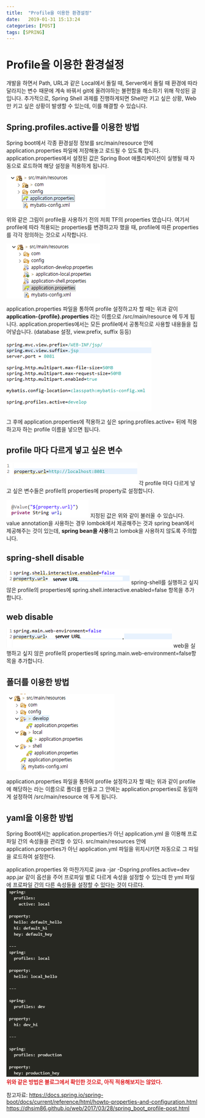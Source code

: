 ```yaml
---
title:  "Profile을 이용한 환경설정"
date:   2019-01-31 15:13:24
categories: [POST]
tags: [SPRING]
---
```


# Profile을 이용한 환경설정

개발을 하면서 Path, URL과 같은 Local에서 돌릴 때, Server에서 돌릴 때 환경에 따라 달라지는 변수 때문에 계속 바꿔서 git에 올려야하는 불편함을 해소하기 위해 작성된 글입니다. 추가적으로, Spring Shell 과제를 진행하게되면 Shell만 키고 싶은 상황, Web만 키고 싶은 상황이 발생할 수 있는데, 이를 해결할 수 있습니다.

## Spring.profiles.active를 이용한 방법

Spring boot에서 각종 환경설정 정보를 src/main/resource 안에 application.properties 파일에 저장해놓고 로드될 수 있도록 합니다.
application.properties에서 설정된 값은  Spring Boot 애플리케이션이 실행될 때 자동으로 로드하여 해당 설정을 적용하게 됩니다.

![image](https://github.com/hiasince/hiasince.github.io/blob/master/images/post/image.png)

위와 같은 그림이 profile을 사용하기 전의 저희 TF의 properties 였습니다.
여기서 profile에 따라 적용되는 properties를 변경하고자 했을 때, profile에 따른 properties를 각각 정의하는 것으로 시작합니다.

![image](https://github.com/hiasince/hiasince.github.io/blob/master/images/post/image(1).png)

application.properties 파일을 통하여 profile 설정하고자 할 때는 위과 같이 **application-{profile}.properties** 라는 이름으로 /src/main/resource 에 두게 됩니다.
application.properties에서는 모든 profile에서 공통적으로 사용할 내용들을 집어넣습니다. (database 설정, view.prefix, suffix 등등)

![image](https://github.com/hiasince/hiasince.github.io/blob/master/images/post/image(2).png)

그 후에 application.properties에 적용하고 싶은 spring.profiles.active= 뒤에 적용하고자 하는 profile 이름을 넣으면 됩니다.


## profile 마다 다르게 넣고 싶은 변수

![image](https://github.com/hiasince/hiasince.github.io/blob/master/images/post/image(3).png)
각  profile 마다 다르게 넣고 싶은 변수들은 profile의 properties에 property로 설정합니다.

![image](https://github.com/hiasince/hiasince.github.io/blob/master/images/post/image(4).png)
지정된 값은 위와 같이 불러올 수 있습니다.
value annotation을 사용하는 경우 lombok에서 제공해주는 것과 spring bean에서 제공해주는 것이 있는데, **spring bean을 사용**하고 lombok을 사용하지 않도록 주의합니다.


## spring-shell disable
![image](https://github.com/hiasince/hiasince.github.io/blob/master/images/post/image(5).png)
spring-shell를 실행하고 싶지 않은 profile의 properties에 spring.shell.interactive.enabled=false 항목을 추가합니다.


## web disable
![image](https://github.com/hiasince/hiasince.github.io/blob/master/images/post/image(6).png)
web을 실행하고 싶지 않은 profile의 properties에 spring.main.web-environment=false항목을 추가합니다.


## 폴더를 이용한 방법

![image](https://github.com/hiasince/hiasince.github.io/blob/master/images/post/image(7).png)

application.properties 파일을 통하여 profile 설정하고자 할 때는 위과 같이 profile에 해당하는 라는 이름으로 폴더를 만들고 그 안에는 application.properties로 동일하게 설정하여 /src/main/resource 에 두게 됩니다.


## yaml을 이용한 방법

Spring Boot에서는 application.properties가 아닌 application.yml 을 이용해 프로파일 간의 속성들을 관리할 수 있다. src/main/resources 안에 application.properties가 아닌 application.yml 파일을 위치시키면 자동으로 그 파일을 로드하여 설정한다.

application.properties 와 마찬가지로 java -jar -Dspring.profiles.active=dev app.jar 같이 옵션을 주어 프로파일 별로 다르게 속성을 설정할 수 있는데 한 yml 파일에 프로파일 간의 다른 속성들을 설정할 수 있다는 것이 다르다.
![image](https://github.com/hiasince/hiasince.github.io/blob/master/images/post/image(8).png)
<span style="color:#e11d21">**위와 같은 방법은 블로그에서 확인한 것으로, 아직 적용해보지는 않았다.**</span>



참고자료: https://docs.spring.io/spring-boot/docs/current/reference/html/howto-properties-and-configuration.html
https://dhsim86.github.io/web/2017/03/28/spring_boot_profile-post.html
